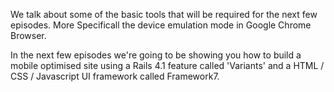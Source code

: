 We talk about some of the basic tools that will be required for the next few episodes. More Specificall the device emulation mode in Google Chrome Browser.

In the next few episodes we're going to be showing you how to build a mobile optimised site using a Rails 4.1 feature called 'Variants' and a HTML / CSS / Javascript UI framework called Framework7.